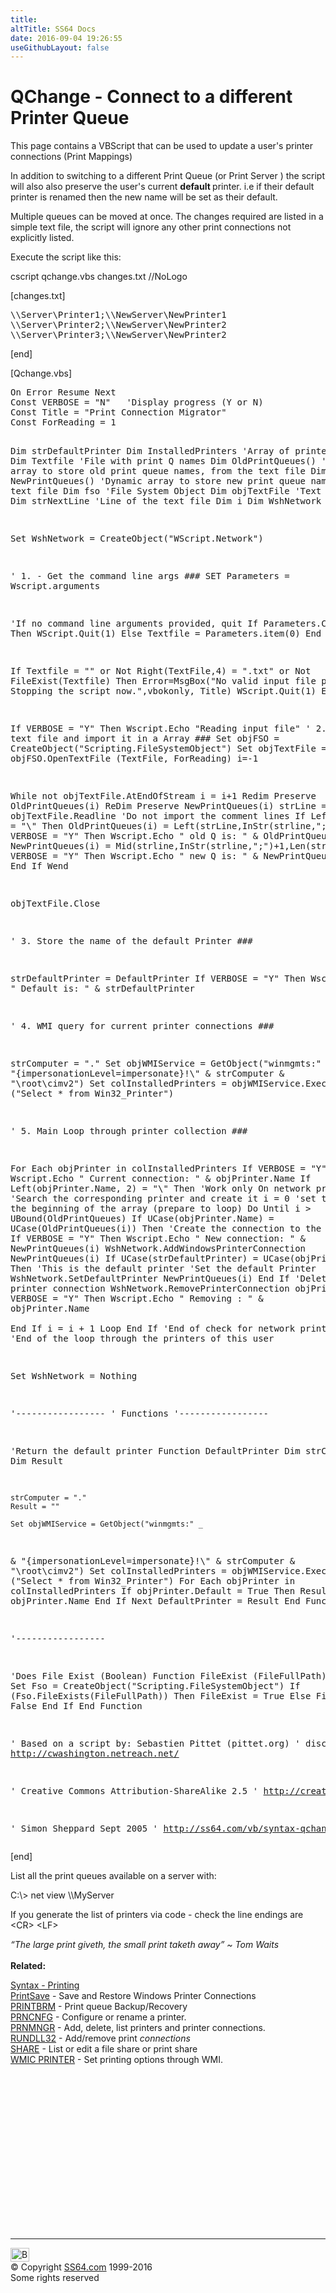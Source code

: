 ```yaml
---
title:
altTitle: SS64 Docs
date: 2016-09-04 19:26:55
useGithubLayout: false
---
```

<!-- #BeginLibraryItem "/Library/head_vbsyntax.lbi" --><!-- #EndLibraryItem --><h1>QChange - Connect to a different Printer Queue</h1> 
<p>This page contains a VBScript that can be used to update a user's printer connections (Print Mappings) </p>
<p> In addition to switching to a different Print Queue (or Print Server ) the script will also also preserve the user's current <b>default </b>printer. i.e if their default printer is renamed then the new name will be set as their default. </p>
<p>Multiple queues can be moved at once. The changes required are listed in a simple text file, the script will ignore any other print connections not explicitly listed.</p>
<p>Execute the script like this: </p>
<p class="code">cscript qchange.vbs changes.txt //NoLogo</p>
<p> [changes.txt]</p>
<pre>\\Server\Printer1;\\NewServer\NewPrinter1
\\Server\Printer2;\\NewServer\NewPrinter2
\\Server\Printer3;\\NewServer\NewPrinter2
</pre>
<p>[end]</p>
<p>[Qchange.vbs]</p>
<pre>On Error Resume Next
Const VERBOSE = "N"   'Display progress (Y or N)
Const Title = "Print Connection Migrator"
Const ForReading = 1

Dim strDefaultPrinter 
Dim InstalledPrinters 'Array of printer names
Dim Textfile          'File with print Q names
Dim OldPrintQueues()  'Dynamic array to store old print queue names, from the text file
Dim NewPrintQueues()  'Dynamic array to store new print queue names, from the text file
Dim fso         'File System Object
Dim objTextFile 'Text file object
Dim strNextLine 'Line of the text file
Dim i
Dim WshNetwork

Set WshNetwork = CreateObject("WScript.Network")

' 1. - Get the command line args        ###
SET Parameters = Wscript.arguments

'If no command line arguments provided, quit
If Parameters.Count = 0 Then
    WScript.Quit(1)
Else
    Textfile = Parameters.item(0)
End If

If Textfile = "" or Not Right(TextFile,4) = ".txt" or Not FileExist(Textfile) Then
    Error=MsgBox("No valid input file provided. Stopping the script now.",vbokonly, Title)
    WScript.Quit(1)
End If

If VERBOSE = "Y" Then Wscript.Echo "Reading input file"
' 2. Read the text file and import it in a Array    ###
Set objFSO = CreateObject("Scripting.FileSystemObject")
Set objTextFile = objFSO.OpenTextFile (TextFile, ForReading)
i=-1

While not objTextFile.AtEndOfStream
    i = i+1
    Redim Preserve OldPrintQueues(i)
    ReDim Preserve NewPrintQueues(i)
    strLine = objTextFile.Readline
    'Do not import the comment lines
    If Left(strLine,2) = "\\" Then
        OldPrintQueues(i) = Left(strLine,InStr(strline,";")-1)
        If VERBOSE = "Y" Then Wscript.Echo " old Q is: " &amp; OldPrintQueues(i)
        NewPrintQueues(i) = Mid(strline,InStr(strline,";")+1,Len(strline))
        If VERBOSE = "Y" Then Wscript.Echo " new Q is: " &amp; NewPrintQueues(i)
    End If
Wend

objTextFile.Close

' 3. Store the name of the default Printer        ###

strDefaultPrinter = DefaultPrinter
If VERBOSE = "Y" Then Wscript.Echo " Default is: " &amp; strDefaultPrinter

' 4. WMI query for current printer connections    ###

strComputer = "."
Set objWMIService = GetObject("winmgmts:" _
&amp; "{impersonationLevel=impersonate}!\\" &amp; strComputer &amp; "\root\cimv2")
Set colInstalledPrinters = objWMIService.ExecQuery _
("Select * from Win32_Printer")

' 5. Main Loop through printer collection         ###

For Each objPrinter in colInstalledPrinters
    If VERBOSE = "Y" Then Wscript.Echo " Current connection: " &amp; objPrinter.Name
    If Left(objPrinter.Name, 2) = "\\" Then 'Work only On network printers
        'Search the corresponding printer and create it
        i = 0 'set the indice at the beginning of the array (prepare to loop)
        Do Until i &gt; UBound(OldPrintQueues)
            If UCase(objPrinter.Name) = UCase(OldPrintQueues(i)) Then
                'Create the connection to the new printer
                If VERBOSE = "Y" Then Wscript.Echo " New connection: " &amp; NewPrintQueues(i)
                WshNetwork.AddWindowsPrinterConnection NewPrintQueues(i)
                If UCase(strDefaultPrinter) = UCase(objPrinter.Name) Then 'This is the default printer
                    'Set the default Printer
                    WshNetwork.SetDefaultPrinter NewPrintQueues(i)
                End If
                'Delete the printer connection
                WshNetwork.RemovePrinterConnection objPrinter.Name
                If VERBOSE = "Y" Then Wscript.Echo " Removing : " &amp; objPrinter.Name           
            End If
            i = i + 1
        Loop
    End If 'End of check for network printers
Next 'End of the loop through the printers of this user

Set WshNetwork = Nothing


'-----------------
' Functions
'-----------------

'Return the default printer
Function DefaultPrinter
    Dim strComputer
    Dim Result
    
    strComputer = "."
    Result = ""
    
    Set objWMIService = GetObject("winmgmts:" _
&amp; "{impersonationLevel=impersonate}!\\" &amp; strComputer &amp; "\root\cimv2")
    Set colInstalledPrinters = objWMIService.ExecQuery _
     ("Select * from Win32_Printer")
    For Each objPrinter in colInstalledPrinters
        If objPrinter.Default = True Then
         Result = objPrinter.Name
        End If
    Next
    DefaultPrinter = Result
End Function

'-----------------

'Does File Exist (Boolean)
Function FileExist (FileFullPath)
    Dim Fso
    Set Fso = CreateObject("Scripting.FileSystemObject")
    If (Fso.FileExists(FileFullPath)) Then
        FileExist = True
    Else
        FileExist = False
    End If
End Function


' Based on a script by: Sebastien Pittet (pittet.org)
' discussed at http://cwashington.netreach.net/

' Creative Commons Attribution-ShareAlike 2.5
' http://creativecommons.org/licenses/by-sa/2.5/

' Simon Sheppard Sept 2005
' http://ss64.com/vb/syntax-qchange.html</pre>
<p>[end]</p>
<p>List all the print queues available on a server with:</p>
<p class="code">C:\&gt; net view \\MyServer</p>
<p>If you generate the list of printers via code - check the line endings are &lt;CR&gt; &lt;LF&gt; </p>
<p> <i class="quote">“The large print giveth, the small print taketh away” ~ Tom Waits</i><br>
<br>
<b>Related:</b></p>
<p><a href="../nt/syntax-printing.html">Syntax - Printing</a> <br>
<a href="syntax-printsave.html">PrintSave</a> - Save and Restore Windows Printer Connections<br>
<a href="../nt/printbrm.html">PRINTBRM</a> - Print queue Backup/Recovery<br>
<a href="../nt/prncnfg.html">PRNCNFG</a> - Configure or rename a printer.<br>
<a href="../nt/prnmngr.html">PRNMNGR</a> - Add, delete, list printers and printer connections.<br>
<a href="../nt/rundll32.html">RUNDLL32</a> - Add/remove print <i>connections</i><br>
<a href="../nt/share.html">SHARE</a> - List or edit a file share or print share<br>
<a href="../nt/wmic.html">WMIC PRINTER</a> - Set printing options through WMI. <br>
</p><!-- #BeginLibraryItem "/Library/foot_vb.lbi" --><p>
<!-- VB300 -->
<ins class="adsbygoogle" style="display:inline-block;width:300px;height:250px" data-ad-client="ca-pub-6140977852749469" data-ad-slot="1683739502"></ins>
<script>
(adsbygoogle = window.adsbygoogle || []).push({});
</script></p>
<hr>
<div id="bl" class="footer"><a href="syntax-qchange.html#"><img src="../images/top.png" width="30" height="22" alt="Back to the Top"></a></div>
<div id="br" class="footer, tagline">© Copyright <a href="../index.html">SS64.com</a> 1999-2016<br>
Some rights reserved</div><!-- #EndLibraryItem -->

